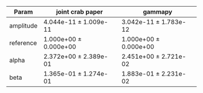 <html>
 <head>
  <meta charset="utf-8"/>
  <meta content="text/html;charset=UTF-8" http-equiv="Content-type"/>
 </head>
 <body>
  <table>
   <thead>
    <tr>
     <th>Param</th>
     <th>joint crab paper</th>
     <th>gammapy</th>
    </tr>
   </thead>
   <tr>
    <td>amplitude</td>
    <td>4.044e-11 ± 1.009e-11</td>
    <td>3.042e-11 ± 1.783e-12</td>
   </tr>
   <tr>
    <td>reference</td>
    <td>1.000e+00 ± 0.000e+00</td>
    <td>1.000e+00 ± 0.000e+00</td>
   </tr>
   <tr>
    <td>alpha</td>
    <td>2.372e+00 ± 2.389e-01</td>
    <td>2.451e+00 ± 2.721e-02</td>
   </tr>
   <tr>
    <td>beta</td>
    <td>1.365e-01 ± 1.274e-01</td>
    <td>1.883e-01 ± 2.231e-02</td>
   </tr>
  </table>
 </body>
</html>

